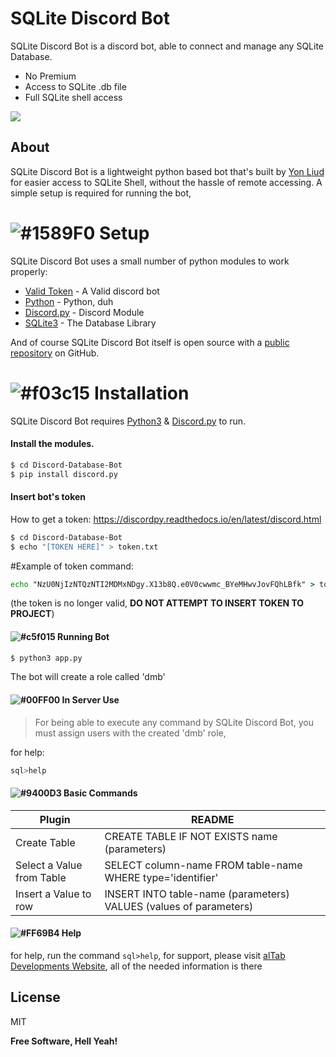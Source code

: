 # SQLite Discord Bot



SQLite Discord Bot is a discord bot, able to connect and manage any SQLite Database.
  - No Premium
  - Access to SQLite .db file
  - Full SQLite shell access

![](https://discordpy.readthedocs.io/en/latest/_images/snake.png)

## About
SQLite Discord Bot is a lightweight python based bot that's built by [Yon Liud](https://github.com/YonLiud) for easier access to SQLite Shell, without the hassle of remote accessing.
A simple setup is required for running the bot,

# ![#1589F0](https://via.placeholder.com/15/1589F0/000000?text=+) Setup
SQLite Discord Bot uses a small number of python modules to work properly:

* [Valid Token](https://discordpy.readthedocs.io/en/latest/discord.html) - A Valid discord bot
* [Python](https://www.python.org/) - Python, duh
* [Discord.py](https://pypi.org/project/discord.py/) - Discord Module
* [SQLite3](https://www.sqlite.org/index.html) - The Database Library

And of course SQLite Discord Bot itself is open source with a [public repository](https://github.com/YonLiud/Discord-Database-Bot/) 
on GitHub.

# ![#f03c15](https://via.placeholder.com/15/f03c15/000000?text=+) Installation

SQLite Discord Bot requires [Python3](https://www.python.org/) & [Discord.py](https://pypi.org/project/discord.py/) to run.

#### Install the modules.

```sh
$ cd Discord-Database-Bot
$ pip install discord.py
```
#### Insert bot's token
How to get a token: https://discordpy.readthedocs.io/en/latest/discord.html
```sh
$ cd Discord-Database-Bot
$ echo "[TOKEN HERE]" > token.txt
```
#Example of token command:
```cmd
echo "NzU0NjIzNTQzNTI2MDMxNDgy.X13b8Q.e0V0cwwmc_BYeMHwvJovFQhLBfk" > token.txt
```
(the token is no longer valid, **DO NOT ATTEMPT TO INSERT TOKEN TO PROJECT**)
#### ![#c5f015](https://via.placeholder.com/15/FFFF00/000000?text=+) Running Bot

```sh
$ python3 app.py
```
The bot will create a role called 'dmb'
#### ![#00FF00](https://via.placeholder.com/15/00FF00/000000?text=+) In Server Use

> For being able to execute any command by SQLite Discord Bot, you must assign users with the created 'dmb' role,

for help:
```sql
sql>help
```

#### ![#9400D3](https://via.placeholder.com/15/9400D3/000000?text=+) Basic Commands
| Plugin | README |
| ------ | ------ |
| Create Table | CREATE TABLE IF NOT EXISTS name (parameters)|
| Select a Value from Table | SELECT column-name FROM table-name WHERE type='identifier' |
| Insert a Value to row | INSERT INTO table-name (parameters) VALUES (values of parameters)  |

#### ![#FF69B4](https://via.placeholder.com/15/FF69B4/000000?text=+) Help

for help, run the command ``sql>help``,
for support, please visit [alTab Developments Website](https://altab.dev/), all of the needed information is there

License
----

MIT


**Free Software, Hell Yeah!**

